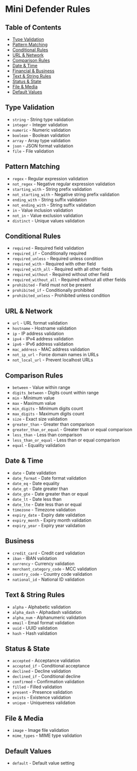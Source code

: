 # Mini Defender Rules 

## Table of Contents
- [Type Validation](#type-validation)
- [Pattern Matching](#pattern-matching)
- [Conditional Rules](#conditional-rules)
- [URL & Network](#url--network)
- [Comparison Rules](#comparison-rules)
- [Date & Time](#date--time)
- [Financial & Business](#business)
- [Text & String Rules](#text--string-rules)
- [Status & State](#status--state)
- [File & Media](#file--media)
- [Default Values](#default-values)


## Type Validation
- `string` - String type validation
- `integer` - Integer validation
- `numeric` - Numeric validation
- `boolean` - Boolean validation
- `array` - Array type validation
- `json` - JSON format validation
- `file` - File validation

## Pattern Matching
- `regex` - Regular expression validation
- `not_regex` - Negative regular expression validation
- `starting_with` - String prefix validation
- `not_starting_with` - Negative string prefix validation
- `ending_with` - String suffix validation
- `not_ending_with` - String suffix validation
- `in` - Value inclusion validation
- `not_in` - Value exclusion validation
- `distinct` - Unique values validation

## Conditional Rules
- `required` - Required field validation
- `required_if` - Conditionally required
- `required_unless` - Required unless condition
- `required_with` - Required with other field
- `required_with_all` - Required with all other fields
- `required_without` - Required without other field
- `required_without_all` - Required without all other fields
- `prohibited` - Field must not be present
- `prohibited_if` - Conditionally prohibited
- `prohibited_unless` - Prohibited unless condition

## URL & Network
- `url` - URL format validation
- `hostname` - Hostname validation
- `ip` - IP address validation
- `ipv4` - IPv4 address validation
- `ipv6` - IPv6 address validation
- `mac_address` - MAC address validation
- `not_ip_url` - Force domain names in URLs
- `not_local_url` - Prevent localhost URLs

## Comparison Rules
- `between` - Value within range
- `digits_between` - Digits count within range
- `min` - Minimum value
- `max` - Maximum value
- `min_digits` - Minimum digits count
- `max_digits` - Maximum digits count
- `size` - Exact size validation
- `greater_than` - Greater than comparison
- `greater_than_or_equal` - Greater than or equal comparison
- `less_than` - Less than comparison
- `less_than_or_equal` - Less than or equal comparison
- `equal` - Equality validation

## Date & Time
- `date` - Date validation
- `date_format` - Date format validation
- `date_eq` - Date equality
- `date_gt` - Date greater than
- `date_gte` - Date greater than or equal
- `date_lt` - Date less than
- `date_lte` - Date less than or equal
- `timezone` - Timezone validation
- `expiry_date` - Expiry date validation
- `expiry_month` - Expiry month validation
- `expiry_year` - Expiry year validation

## Business
- `credit_card` - Credit card validation
- `iban` - IBAN validation
- `currency` - Currency validation
- `merchant_category_code` - MCC validation
- `country_code` - Country code validation
- `national_id` - National ID validation

## Text & String Rules
- `alpha` - Alphabetic validation
- `alpha_dash` - Alphadash validation
- `alpha_num` - Alphanumeric validation
- `email` - Email format validation
- `uuid` - UUID validation
- `hash` - Hash validation

## Status & State
- `accepted` - Acceptance validation
- `accepted_if` - Conditional acceptance
- `declined` - Decline validation
- `declined_if` - Conditional decline
- `confirmed` - Confirmation validation
- `filled` - Filled validation
- `present` - Presence validation
- `exists` - Existence validation
- `unique` - Uniqueness validation

## File & Media
- `image` - Image file validation
- `mime_types` - MIME type validation

## Default Values
- `default` - Default value setting
